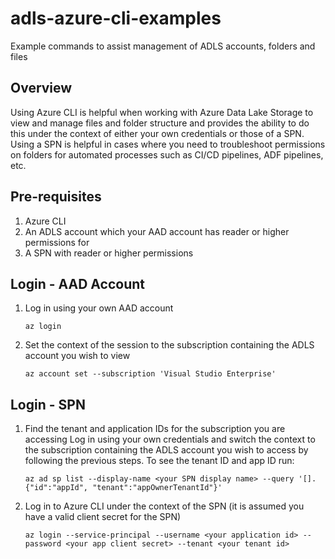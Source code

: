 # adls-azure-cli-examples
Example commands to assist management of ADLS accounts, folders and files

## Overview
Using Azure CLI is helpful when working with Azure Data Lake Storage to view and manage files and folder structure and provides the ability to do this under the context of either your own credentials or those of a SPN.  Using a SPN is helpful in cases where you need to troubleshoot permissions on folders for automated processes such as CI/CD pipelines, ADF pipelines, etc.

## Pre-requisites
1. Azure CLI
2. An ADLS account which your AAD account has reader or higher permissions for
3. A SPN with reader or higher permissions

## Login - AAD Account
1. Log in using your own AAD account

    `az login`

2. Set the context of the session to the subscription containing the ADLS account you wish to view

    `az account set --subscription 'Visual Studio Enterprise'`

## Login - SPN
1. Find the tenant and application IDs for the subscription you are accessing
    Log in using your own credentials and switch the context to the subscription containing the ADLS account you wish to access by following the previous steps.  To see the tenant ID and app ID run:

    `az ad sp list --display-name <your SPN display name> --query '[].{"id":"appId", "tenant":"appOwnerTenantId"}'`

2. Log in to Azure CLI under the context of the SPN (it is assumed you have a valid client secret for the SPN)

    `az login --service-principal --username <your application id> --password <your app client secret> --tenant <your tenant id>`